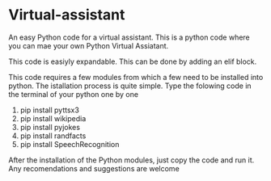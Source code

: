 # Virtual-assistant
An easy Python code for a virtual assistant.
This is a python code where you can mae your own Python Virtual Assiatant.

This code is easiyly expandable. This can be done by adding an elif block.

This code requires a few modules from which a few need to be installed into python. The istallation process is quite simple. 
Type the folowing code in the terminal of your python one by one
1. pip install pyttsx3
2. pip install wikipedia
3. pip install pyjokes
4. pip install randfacts
5. pip install SpeechRecognition

After the installation of the Python modules, just copy the code and run it. Any recomendations and suggestions are welcome
